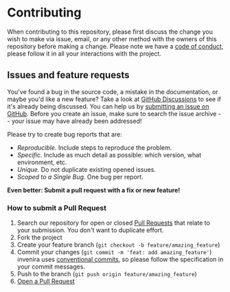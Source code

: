 # Contributing

When contributing to this repository, please first discuss the change you wish to make via issue, email, or any other method with the owners of this repository before making a change.
Please note we have a [code of conduct](CODE_OF_CONDUCT.md), please follow it in all your interactions with the project.

## Issues and feature requests

You've found a bug in the source code, a mistake in the documentation, or maybe you'd like a new feature? Take a look at [GitHub Discussions](https://github.com/invenira/frontend/discussions) to see if it's already being discussed. You can help us by [submitting an issue on GitHub](https://github.com/invenira/frontend/issues). Before you create an issue, make sure to search the issue archive -- your issue may have already been addressed!

Please try to create bug reports that are:

- _Reproducible._ Include steps to reproduce the problem.
- _Specific._ Include as much detail as possible: which version, what environment, etc.
- _Unique._ Do not duplicate existing opened issues.
- _Scoped to a Single Bug._ One bug per report.

**Even better: Submit a pull request with a fix or new feature!**

### How to submit a Pull Request

1. Search our repository for open or closed
   [Pull Requests](https://github.com/invenira/frontend/pulls)
   that relate to your submission. You don't want to duplicate effort.
2. Fork the project
3. Create your feature branch (`git checkout -b feature/amazing_feature`)
4. Commit your changes (`git commit -m 'feat: add amazing_feature'`)
   invenira uses [conventional commits](https://www.conventionalcommits.org), so please follow the specification in your commit messages.
5. Push to the branch (`git push origin feature/amazing_feature`)
6. [Open a Pull Request](https://github.com/invenira/frontend/compare?expand=1)
